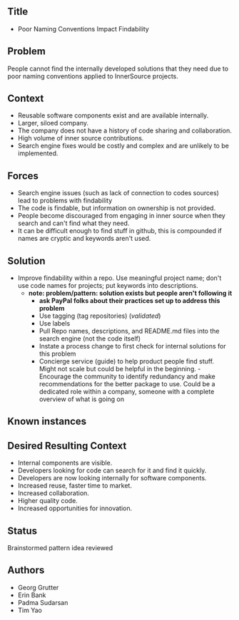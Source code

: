 ## Title
* Poor Naming Conventions Impact Findability 

## Problem
People cannot find the internally developed solutions that they need due to poor naming conventions applied to InnerSource projects.

## Context
* Reusable software components exist and are available internally.
* Larger, siloed company. 
* The company does not have a history of code sharing and collaboration. 
* High volume of inner source contributions.
* Search engine fixes would be costly and complex and are unlikely to be implemented.

## Forces
* Search engine issues (such as lack of connection to codes sources) lead to problems with findability 
* The code is findable, but information on ownership is not provided.
* People become discouraged from engaging in inner source when they search and can't find what they need.
* It can be difficult enough to find stuff in github, this is compounded if names are cryptic and keywords aren't used.

## Solution
* Improve findability within a repo. Use meaningful project name; don't use code names for projects; put keywords into descriptions.
    - **note: problem/pattern: solution exists but people aren't following it**
        - **ask PayPal folks about their practices set up to address this problem**
        * Use tagging (tag repositories) (_validated_)
        * Use labels
        * Pull Repo names, descriptions, and README.md files into the search engine (not the code itself)
        * Instate a process change to first check for internal solutions for this problem
        * Concierge service (guide) to help product people find stuff. Might not scale but could be helpful in the beginning.
	-Encourage the community to identify redundancy and make recommendations for the better package to use. Could be a dedicated role within a company, someone with a complete overview of what is going on

## Known instances

## Desired Resulting Context
* Internal components are visible.
* Developers looking for code can search for it and find it quickly.
* Developers are now looking internally for software components.
* Increased reuse, faster time to market.
* Increased collaboration.
* Higher quality code.
* Increased opportunities for innovation.

## Status
Brainstormed pattern idea reviewed

## Authors
* Georg Grutter
* Erin Bank
* Padma Sudarsan
* Tim Yao
